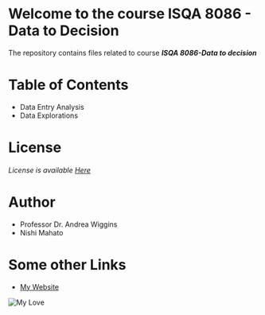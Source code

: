 # Welcome to the course ISQA 8086 - Data to Decision

The repository contains files related to course **_ISQA 8086-Data to decision_**

# Table of Contents
  * Data Entry Analysis
  * Data Explorations

# License
###### License is available [Here](https://choosealicense.com/licenses/mit/)

# Author
   * Professor Dr. Andrea Wiggins
   * Nishi Mahato

# Some other Links
   * [My Website](https://nishi-mahato.github.io/Personal-Website/)

![My Love](https://upload.wikimedia.org/wikipedia/commons/d/dd/Golden_Retriever_Hund_Dog.JPG)
   


